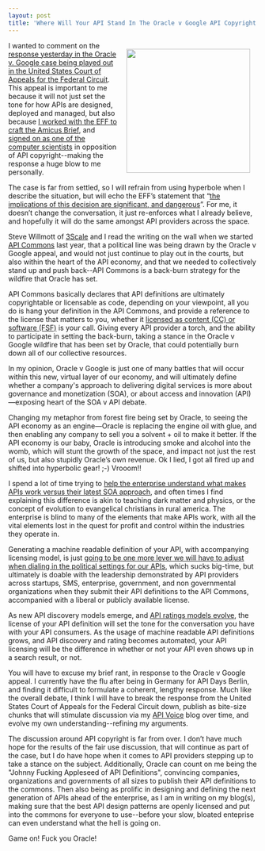 ```yaml
---
layout: post
title: 'Where Will Your API Stand In The Oracle v Google API Copyright Debate?'
---
```

<p><img style="padding: 15px;" src="http://kinlane-productions.s3.amazonaws.com/api-voice/oraclevgoogle/oraclevgoogle.png" alt="" width="250" align="right" /></p>
<p>I wanted to comment on the <a href="https://s3.amazonaws.com/kinlane-productions/api-voice/oraclevgoogle/223105653-Oracle-Google-Java-Appeal-Decision.pdf" target="_blank">response yesterday in the Oracle v. Google case being played out in the United States Court of Appeals for the Federal Circuit</a>. This appeal is important to me because it will not just set the tone for how APIs are designed, deployed and managed, but also because <a href="http://apievangelist.com/2012/11/02/help-eff-make-case-for-no-copryight-on-apis/">I worked with the EFF to craft the Amicus Brief</a>, and <a href="https://www.eff.org/cases/oracle-v-google/amici">signed on as one of the computer scientists</a> in opposition of API copyright--making the response a huge blow to me personally.</p>
<p>The case is far from settled, so I will refrain from using hyperbole when I describe the situation, but will echo the EFF&rsquo;s statement that &ldquo;<a href="https://www.eff.org/deeplinks/2014/05/dangerous-ruling-oracle-v-google-federal-circuit-reverses-sensible-lower-court">the implications of this decision are significant, and dangerous</a>&rdquo;.  For me, it doesn&rsquo;t change the conversation, it just re-enforces what I already believe, and hopefully it will do the same amongst API providers across the space.</p>
<p>Steve Willmott of <a href="http://bit.ly/13esk6Q">3Scale</a> and I read the writing on the wall when we started <a href="http://apicommons.org">API Commons</a> last year, that a political line was being drawn by the Oracle v Google appeal, and would not just continue to play out in the courts, but also within the heart of the API economy, and that we needed to collectively stand up and push back--API Commons is a back-burn strategy for the wildfire that Oracle has set.</p>
<p>API Commons basically declares that API definitions are ultimately copyrightable or licensable as code, depending on your viewpoint, all you do is hang your definition in the API Commons, and provide a reference to the license that matters to you, whether it <a href="https://twitter.com/mamund/status/464907589294116865">licensed as content (CC) or software (FSF)</a>&nbsp;is your call. Giving every API provider a torch, and the ability to participate in setting the back-burn, taking a stance in the Oracle v Google wildfire that has been set by Oracle, that could potentially burn down all of our collective resources.</p>
<p>In my opinion, Oracle v Google is just one of many battles that will occur within this new, virtual layer of our economy, and will ultimately define whether a company's approach to delivering digital services is more about governance and monetization (SOA), or about access and innovation (API)&mdash;exposing heart of the SOA v API debate.</p>
<p>Changing my metaphor from forest fire being set by Oracle, to seeing the API economy as an engine&mdash;Oracle is replacing the engine oil with glue, and then enabling any company to sell you a solvent + oil to make it better. If the API economy is our baby, Oracle is introducing smoke and alcohol into the womb, which will stunt the growth of the space, and impact not just the rest of us, but also stupidly Oracle&rsquo;s own revenue. Ok I lied, I got all fired up and shifted into hyperbolic gear! ;-) Vrooom!!</p>
<p>I spend a lot of time trying to <a href="http://apievangelist.com/2014/04/26/what-can-the-enterprise-learn-from-the-open-api-space/">help the enterprise understand what makes APIs work versus their latest SOA approach</a>, and often times I find explaining this difference is akin to teaching dark matter and physics, or the concept of evolution to evangelical christians in rural america. The enterprise is blind to many of the elements that make APIs work, with all the vital elements lost in the quest for profit and control within the industries they operate in.</p>
<p>Generating a machine readable definition of your API, with accompanying licensing model, is just <a href="http://apievangelist.com/2014/04/10/the-levers-dials-and-switches-for-your-participation-in-the-api-economy/">going to be one more lever we will have to adjust when dialing in the political settings for our APIs</a>, which sucks big-time, but ultimately is doable with the leadership demonstrated by API providers across startups, SMS, enterprise, government, and non governmental organizations when they submit their API definitions to the API Commons, accompanied with a liberal or publicly available license.</p>
<p>As new API discovery models emerge, and <a href="http://api500.com/">API ratings models evolve</a>, the license of your API definition will set the tone for the conversation you have with your API consumers. As the usage of machine readable API definitions grows, and API discovery and rating becomes automated, your API licensing will be the difference in whether or not your API even shows up in a search result, or not.</p>
<p>You will have to excuse my brief rant, in response to the Oracle v Google appeal. I currently have the flu after being in Germany for API Days Berlin, and finding it difficult to formulate a coherent, lengthy response. Much like the overall debate, I think I will have to break the response from the United States Court of Appeals for the Federal Circuit down, publish as bite-size chunks that will stimulate discussion via my <a href="http://apivoice.com">API Voice</a> blog over time, and evolve my own understanding--refining my arguments.&nbsp;</p>
<p>The discussion around API copyright is far from over. I don&rsquo;t have much hope for the results of the fair use discussion, that will continue as part of the case, but I do have hope when it comes to API providers stepping up to take a stance on the subject. Additionally, Oracle can count on me being the "Johnny Fucking Appleseed of API Definitions", convincing companies, organizations and governments of all sizes to publish their API definitions to the commons. Then also being as prolific in designing and defining the next generation of APIs ahead of the enterprise, as I am in writing on my blog(s), making sure that the best API design patterns are openly licensed and put into the commons for everyone to use--before your slow, bloated enteprise can even understand what the hell is going on.</p>
<p>Game on! Fuck you Oracle!</p>